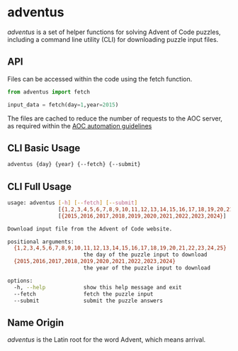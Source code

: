 # adventus

_adventus_ is a set of helper functions for solving Advent of Code puzzles,
including a command line utility (CLI) for downloading puzzle input files. 

## API
Files can be accessed within the code using the 
fetch function. 

```python
from adventus import fetch

input_data = fetch(day=1,year=2015)
```

The files are cached to reduce the number of requests to the AOC server,
as required within the 
[AOC automation guidelines](https://www.reddit.com/r/adventofcode/wiki/faqs/automation)

## CLI Basic Usage

```sh
adventus {day} {year} {--fetch} {--submit}
```

## CLI Full Usage

```sh
usage: adventus [-h] [--fetch] [--submit]
                [{1,2,3,4,5,6,7,8,9,10,11,12,13,14,15,16,17,18,19,20,21,22,23,24,25}]
                [{2015,2016,2017,2018,2019,2020,2021,2022,2023,2024}]

Download input file from the Advent of Code website.

positional arguments:
  {1,2,3,4,5,6,7,8,9,10,11,12,13,14,15,16,17,18,19,20,21,22,23,24,25}
                        the day of the puzzle input to download
  {2015,2016,2017,2018,2019,2020,2021,2022,2023,2024}
                        the year of the puzzle input to download

options:
  -h, --help            show this help message and exit
  --fetch               fetch the puzzle input
  --submit              submit the puzzle answers
```

## Name Origin
_adventus_ is the Latin root for the word Advent,
which means arrival. 
